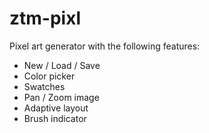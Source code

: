 # ztm-pixl

Pixel art generator with the following features:
- New / Load / Save
- Color picker
- Swatches
- Pan / Zoom image
- Adaptive layout
- Brush indicator